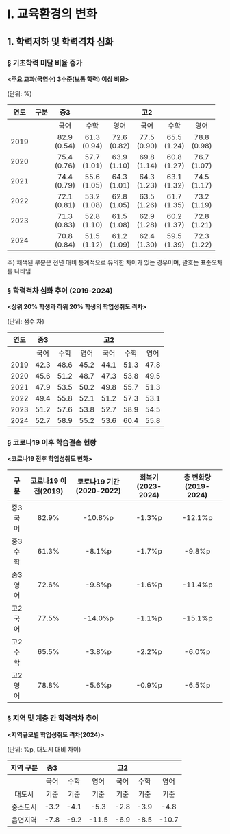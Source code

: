 # I. 교육환경의 변화

## 1. 학력저하 및 학력격차 심화

### § 기초학력 미달 비율 증가

**<주요 교과(국영수) 3수준(보통 학력) 이상 비율>**

(단위: %)

| 연도 | 구분 | 중3 |  |  | 고2 |  |  |
|:---:|:---:|:---:|:---:|:---:|:---:|:---:|:---:|
|  |  | 국어 | 수학 | 영어 | 국어 | 수학 | 영어 |
| 2019 | | 82.9<br>(0.54) | 61.3<br>(0.94) | 72.6<br>(0.82) | 77.5<br>(0.90) | 65.5<br>(1.24) | 78.8<br>(0.98) |
| 2020 | | 75.4<br>(0.76) | 57.7<br>(1.01) | 63.9<br>(1.10) | 69.8<br>(1.14) | 60.8<br>(1.27) | 76.7<br>(1.07) |
| 2021 | | 74.4<br>(0.79) | 55.6<br>(1.05) | 64.3<br>(1.01) | 64.3<br>(1.23) | 63.1<br>(1.32) | 74.5<br>(1.17) |
| 2022 | | 72.1<br>(0.81) | 53.2<br>(1.08) | 62.8<br>(1.05) | 63.5<br>(1.26) | 61.7<br>(1.35) | 73.2<br>(1.19) |
| 2023 | | 71.3<br>(0.83) | 52.8<br>(1.10) | 61.5<br>(1.08) | 62.9<br>(1.28) | 60.2<br>(1.37) | 72.8<br>(1.21) |
| 2024 | | 70.8<br>(0.84) | 51.5<br>(1.12) | 61.2<br>(1.09) | 62.4<br>(1.30) | 59.5<br>(1.39) | 72.3<br>(1.22) |

주) 채색된 부분은 전년 대비 통계적으로 유의한 차이가 있는 경우이며, 괄호는 표준오차를 나타냄

### § 학력격차 심화 추이 (2019-2024)

**<상위 20% 학생과 하위 20% 학생의 학업성취도 격차>**

(단위: 점수 차)

| 연도 | 중3 |  |  | 고2 |  |  |
|:---:|:---:|:---:|:---:|:---:|:---:|:---:|
|  | 국어 | 수학 | 영어 | 국어 | 수학 | 영어 |
| 2019 | 42.3 | 48.6 | 45.2 | 44.1 | 51.3 | 47.8 |
| 2020 | 45.6 | 51.2 | 48.7 | 47.3 | 53.8 | 49.5 |
| 2021 | 47.9 | 53.5 | 50.2 | 49.8 | 55.7 | 51.3 |
| 2022 | 49.4 | 55.8 | 52.1 | 51.2 | 57.3 | 53.1 |
| 2023 | 51.2 | 57.6 | 53.8 | 52.7 | 58.9 | 54.5 |
| 2024 | 52.7 | 58.9 | 55.2 | 53.6 | 60.4 | 55.8 |

### § 코로나19 이후 학습결손 현황

**<코로나19 전후 학업성취도 변화>**

| 구분 | 코로나19 이전(2019) | 코로나19 기간(2020-2022) | 회복기(2023-2024) | 총 변화량(2019-2024) |
|:---:|:---:|:---:|:---:|:---:|
| 중3 국어 | 82.9% | -10.8%p | -1.3%p | -12.1%p |
| 중3 수학 | 61.3% | -8.1%p | -1.7%p | -9.8%p |
| 중3 영어 | 72.6% | -9.8%p | -1.6%p | -11.4%p |
| 고2 국어 | 77.5% | -14.0%p | -1.1%p | -15.1%p |
| 고2 수학 | 65.5% | -3.8%p | -2.2%p | -6.0%p |
| 고2 영어 | 78.8% | -5.6%p | -0.9%p | -6.5%p |

### § 지역 및 계층 간 학력격차 추이

**<지역규모별 학업성취도 격차(2024)>**

(단위: %p, 대도시 대비 차이)

| 지역 구분 | 중3 |  |  | 고2 |  |  |
|:---:|:---:|:---:|:---:|:---:|:---:|:---:|
|  | 국어 | 수학 | 영어 | 국어 | 수학 | 영어 |
| 대도시 | 기준 | 기준 | 기준 | 기준 | 기준 | 기준 |
| 중소도시 | -3.2 | -4.1 | -5.3 | -2.8 | -3.9 | -4.8 |
| 읍면지역 | -7.8 | -9.2 | -11.5 | -6.9 | -8.5 | -10.7 |

